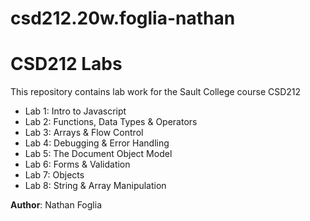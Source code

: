 # csd212.20w.foglia-nathan
# CSD212 Labs

 This repository contains lab work for the Sault College course CSD212

- Lab 1: Intro to Javascript
- Lab 2: Functions, Data Types & Operators
- Lab 3: Arrays & Flow Control 
- Lab 4: Debugging & Error Handling
- Lab 5: The Document Object Model
- Lab 6: Forms & Validation 
- Lab 7: Objects 
- Lab 8: String & Array Manipulation

**Author**: Nathan Foglia

